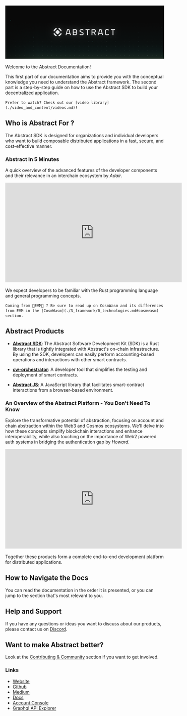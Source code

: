 <!-- # The Abstract Development Platform -->
<!-- This page is a high-level overview of the Abstract Platform, not the SDK or any of our actual products. Hence we should stick to a vocabulary that is familiar to the reader. -->

![SDK Background](resources/abstract_platform/twitter_cover-1.png)

Welcome to the Abstract Documentation!

This first part of our documentation aims to provide you with the conceptual knowledge you need to understand the Abstract framework. The second part is a step-by-step guide on how to use the Abstract SDK to build your decentralized application.

```admonish info
Prefer to watch? Check out our [video library](./video_and_content/videos.md)!
```

## Who is Abstract For ?

The Abstract SDK is designed for organizations and individual developers who want to build composable distributed applications in a fast, secure, and cost-effective manner.

### Abstract In 5 Minutes

A quick overview of the advanced features of the developer components and their relevance in an interchain ecosystem by *Adair*.

<iframe width="560" height="315" src="https://www.youtube-nocookie.com/embed/yYTB9kVcy6Y?si=hvmQOd8kiRmZ4PP_" title="YouTube video player" frameborder="0" allow="accelerometer; autoplay; clipboard-write; encrypted-media; gyroscope; picture-in-picture; web-share" allowfullscreen></iframe>

We expect developers to be familiar with the Rust programming language and general programming concepts.

```admonish info
Coming from 👾EVM👾 ? Be sure to read up on CosmWasm and its differences from EVM in the [CosmWasm](./3_framework/0_technologies.md#cosmwasm) section.
```

## Abstract Products

- **[Abstract SDK](3_framework/1_abstract_sdk.md)**: The Abstract Software Development Kit (SDK) is a Rust library that is tightly integrated with Abstract's on-chain infrastructure. By using the SDK, developers can easily perform accounting-based operations and interactions with other smart contracts.

- **[cw-orchestrator](1_products/1_cw_orchestrator.md)**: A developer tool that simplifies the testing and deployment of smart contracts.

- **[Abstract JS](1_products/4_abstract_js.md)**: A JavaScript library that facilitates smart-contract interactions from a browser-based environment.

### An Overview of the Abstract Platform - You Don't Need To Know

Explore the transformative potential of abstraction, focusing on account and chain abstraction within the Web3 and Cosmos ecosystems. We'll delve into how these concepts simplify blockchain interactions and enhance interoperability, while also touching on the importance of Web2 powered auth systems in bridging the authentication gap by *Howard*.
<iframe width="560" height="315" src="https://www.youtube.com/embed/8hxx7LN5H2g?si=9BxzI-rDeGTCK-f3" title="YouTube video player" frameborder="0" allow="accelerometer; autoplay; clipboard-write; encrypted-media; gyroscope; picture-in-picture; web-share" allowfullscreen></iframe>


Together these products form a complete end-to-end development platform for distributed applications.

## How to Navigate the Docs

You can read the documentation in the order it is presented, or you can jump to the section that's most relevant to you.

## Help and Support

If you have any questions or ideas you want to discuss about our products, please contact us
on <a href="https://discord.com/invite/uch3Tq3aym" target="_blank">Discord</a>.

## Want to make Abstract better?

Look at the
[Contributing & Community](./contributing.md) section if you want to get involved.

### Links

<ul>
    <li><a href="https://abstract.money/" target="_blank">Website</a></li>
    <li><a href="https://github.com/AbstractSDK" target="_blank">Github</a></li>
    <li><a href="https://medium.com/@abstractmoney" target="_blank">Medium</a></li>
    <li><a href="https://docs.abstract.money/" target="_blank">Docs</a></li>
    <li><a href="https://console.abstract.money" target="_blank">Account Console</a></li>
    <li><a href="https://api.abstract.money/" target="_blank">Graphql API Explorer</a></li>
</ul>
